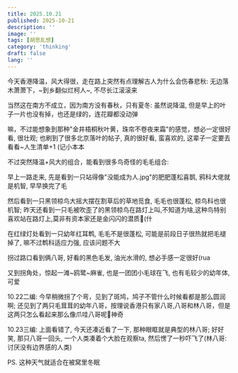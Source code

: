 ```yaml
---
title: 2025.10.21
published: 2025-10-21
description: ''
image: ''
tags: [胡思乱想]
category: 'thinking'
draft: false 
lang: ''
---
```


今天香港降温，风大得很，走在路上突然有点理解古人为什么会伤春悲秋: 无边落木萧萧下，~到乡翻似烂柯人~, 不尽长江滚滚来

当然这在南方不成立，因为南方没有春秋，只有夏冬: 虽然说降温, 但是早上的叶子一片也没有掉，也还是绿的，连花瓣都没动弹

嘛，不过能想象到那种"金井梧桐秋叶黄，珠帘不卷夜来霜"的感觉，想必一定很好看, 很壮观; 也刷到了很多北京落叶的帖子, 真的很好看, 蛮喜欢的, 这辈子一定要去看看~人生清单+1 (记小本本

不过突然降温+风大的组合，能看到很多鸟奇怪的毛毛组合: 

早上一路走来, 先是看到一只站得像"没能成为人.jpg"的肥肥蓬松喜鹊, 鸦科大佬就是机智, 早早换完了毛

然后看到一只黑领椋鸟大摇大摆在割草后的草地觅食, 毛毛也很蓬松, 椋鸟科也很机智; 昨天还看到一只毛被吹歪了的黑领椋鸟在路灯上叫,不知道为啥,这种鸟特别喜欢站在路灯上,莫非有资本家还是金闪闪的潜质🤔(什

在红绿灯处看到一只幼年红耳鹎, 毛毛不是很蓬松, 可能是前段日子很热就把毛褪掉了, 嘛不过鹎科适应力强, 应该问题不大

拐过路口看到俩八哥, 好看的黑色毛发, 油光水滑的, 想必手感一定很好(rua

又到拐角处，惊起一滩~鸥鹭~麻雀, 也是一团团小毛球在飞, 也有毛较少的幼年体, 可爱

10.22二编: 今早稍微拐了个弯，见到了斑鸠，鸠子不管什么时候看都是那么圆润啊; 还见到了两只毛茸茸的幼年八哥，按理说香港只有家八哥,八哥和林八哥，但是这两只怎么看起来那么像爪哇八哥呢🤔神奇

10.23三编: 上面看错了, 今天还凑近看了一下, 那种眼眶就是典型的林八哥; 好好笑, 那只八哥一回头, 一个人类凑着个大脸在观察ta, 然后愣了一秒吓飞了(林八哥: 讨厌没有边界感的人类)

PS. 这种天气就适合在被窝里冬眠